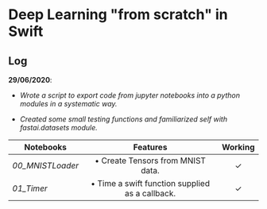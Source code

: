 # Deep Learning "from scratch" in Swift

## Log

__29/06/2020__:

- *Wrote a script to export code from jupyter notebooks into a python modules in a systematic way.*

- *Created some small testing functions and familiarized self with fastai.datasets module.*

|  Notebooks  |  Features  |  Working  |
|-------------|:----------:|:---------:|
| *00_MNISTLoader*  |  • Create Tensors from MNIST data.  |  ✓ |
| *01_Timer* | • Time a swift function supplied as a callback. | ✓ |
